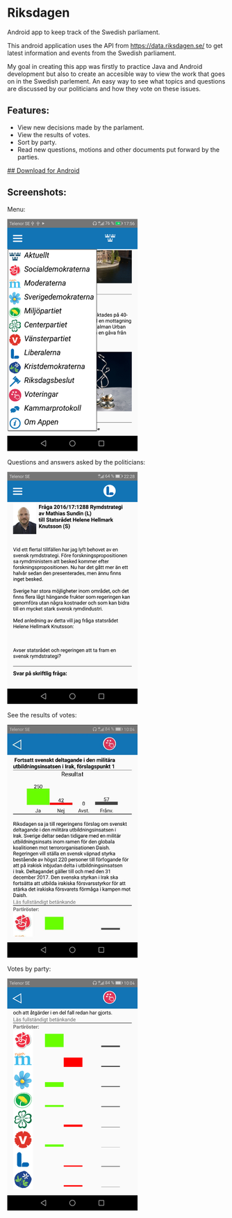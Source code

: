 # Riksdagen
Android app to keep track of the Swedish parliament.

This android application uses the API from https://data.riksdagen.se/ to get latest information and events from the Swedish parliament.

My goal in creating this app was firstly to practice Java and Android development but also to create an accesible way to view the work that goes on in the Swedish parlement. An easy way to see what topics and questions are discussed by our politicians and how they vote on these issues. 

## Features:
 * View new decisions made by the parlament.
 * View the results of votes.
 * Sort by party.
 * Read new questions, motions and other documents put forward by the parties.
 
[## Download for Android](https://github.com/OAndell/Riksdagen/raw/master/download/app-debug.apk)
 
## Screenshots: 
Menu:

<img src="https://raw.githubusercontent.com/OAndell/Riksdagen/master/screenshots/menuExample.png" alt="Smiley face" width="300">

Questions and answers asked by the politicians: 

<img src="https://raw.githubusercontent.com/OAndell/Riksdagen/master/screenshots/questionExample1.png" alt="Smiley face" width="300">

See the results of votes:

<img src="https://raw.githubusercontent.com/OAndell/Riksdagen/master/screenshots/voteExample1.jpg" alt="Smiley face" width="300">

Votes by party:

<img src="https://raw.githubusercontent.com/OAndell/Riksdagen/master/screenshots/voteExample2.png" alt="Smiley face" width="300">

